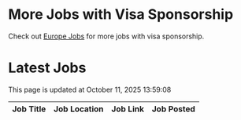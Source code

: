 # More Jobs with Visa Sponsorship

Check out [Europe Jobs](https://github.com/sureshparimi/europejobs#latest-jobs) for more jobs with visa sponsorship.

# Latest Jobs

This page is updated at October 11, 2025 13:59:08

| Job Title | Job Location | Job Link | Job Posted |
| --- | --- | --- | --- |
